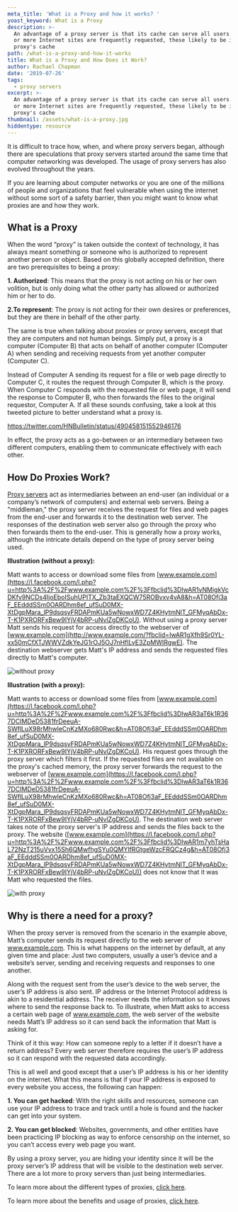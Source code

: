 ```yaml
---
meta_title: 'What is a Proxy and how it works? '
yoast_keyword: What is a Proxy
description: >-
  An advantage of a proxy server is that its cache can serve all users. If one
  or more Internet sites are frequently requested, these likely to be in the
  proxy's cache
path: /what-is-a-proxy-and-how-it-works
title: What is a Proxy and How Does it Work?
author: Rachael Chapman
date: '2019-07-26'
tags:
  - proxy servers
excerpt: >-
  An advantage of a proxy server is that its cache can serve all users. If one
  or more Internet sites are frequently requested, these likely to be in the
  proxy's cache
thumbnail: /assets/what-is-a-proxy.jpg
hiddentype: resource
---
```

It is difficult to trace how, when, and where proxy servers began, although there are speculations that proxy servers started around the same time that computer networking was developed. The usage of proxy servers has also evolved throughout the years. 

If you are learning about computer networks or you are one of the millions of people and organizations that feel vulnerable when using the internet without some sort of a safety barrier, then you might want to know what proxies are and how they work.

## What is a Proxy

When the word “proxy” is taken outside the context of technology, it has always meant something or someone who is authorized to represent another person or object. Based on this globally accepted definition, there are two prerequisites to being a proxy:

**1. Authorized**: This means that the proxy is not acting on his or her own volition, but is only  doing what the other party has allowed or authorized him or her to do. 

**2.To represent**: The proxy is not acting for their own desires or preferences, but they are there in behalf of the other party.

The same is true when talking about proxies or proxy servers, except that they are computers and not human beings. Simply put, a proxy is a computer (Computer B) that acts on behalf of another computer (Computer A) when sending and receiving requests from yet another computer (Computer C). 

Instead of Computer A sending its request for a file or web page directly to Computer C, it routes the request through Computer B, which is the proxy. When Computer C responds with the requested file or web page, it will send the response to Computer B, who then forwards the files to the original requestor, Computer A. If all these sounds confusing, take a look at this tweeted picture to better understand what a proxy is.

https://twitter.com/HNBulletin/status/490458151552946176

In effect, the proxy acts as a go-between or an intermediary between two different computers, enabling them to communicate effectively with each other.

## How Do Proxies Work?

[Proxy servers](http://www.limeproxies.com/tutorial/what-is-proxy) act as intermediaries between an end-user (an individual or a company’s network of computers) and external web servers.  Being a "middleman," the proxy server receives the request for files and web pages from the end-user and forwards it to the destination web server. The responses of the destination web server also go through the proxy who then forwards them to the end-user. This is generally how a proxy works, although the intricate details depend on the type of proxy server being used.

**Illustration (without a proxy):**

Matt wants to access or download some files from [www.example.com](https://l.facebook.com/l.php?u=http%3A%2F%2Fwww.example.com%2F%3Ffbclid%3DIwAR1vNMigkVcDKfv9NCDs4IjoEboISuhUPITX_Zb3taEXQCW75ROBvxv4vA8&h=AT08Ofj3aF_EEdddSSm0OARDhm8ef_ufSuD0MX-XtDgpMara_lP9dsqsyFRDAPmKUa5wNowxWD7Z4KHytmNlT_GFMyqAbDx-T-K1PXRORFxBew9IYjV4bRP-uNvlZgDKCoU). Without using a proxy server Matt sends his request for access directly to the webserver of [www.example.com](http://www.example.com/?fbclid=IwAR1gXfh9Sr0YL-xx50mCfXTJWWVZdkYeJG1rOJ5OJ7nHflLyE3ZpMWIRgwE). The destination webserver gets Matt's IP address and sends the requested files directly to Matt's computer.

![without proxy](/assets/without-proxy.png)

**Illustration (with a proxy):**

Matt wants to access or download some files from [www.example.com](https://l.facebook.com/l.php?u=http%3A%2F%2Fwww.example.com%2F%3Ffbclid%3DIwAR3aT6k1R367DCIMDeD5381frDeeuA-SWflLuX98rMhwleCnKzMXo680Rwc&h=AT08Ofj3aF_EEdddSSm0OARDhm8ef_ufSuD0MX-XtDgpMara_lP9dsqsyFRDAPmKUa5wNowxWD7Z4KHytmNlT_GFMyqAbDx-T-K1PXRORFxBew9IYjV4bRP-uNvlZgDKCoU). His request goes through the proxy server which filters it first. If the requested files are not available on the proxy's cached memory, the proxy server forwards the request to the webserver of [www.example.com](https://l.facebook.com/l.php?u=http%3A%2F%2Fwww.example.com%2F%3Ffbclid%3DIwAR3aT6k1R367DCIMDeD5381frDeeuA-SWflLuX98rMhwleCnKzMXo680Rwc&h=AT08Ofj3aF_EEdddSSm0OARDhm8ef_ufSuD0MX-XtDgpMara_lP9dsqsyFRDAPmKUa5wNowxWD7Z4KHytmNlT_GFMyqAbDx-T-K1PXRORFxBew9IYjV4bRP-uNvlZgDKCoU). The destination web server takes note of the proxy server's IP address and sends the files back to the proxy. The website ([www.example.com](https://l.facebook.com/l.php?u=http%3A%2F%2Fwww.example.com%2F%3Ffbclid%3DIwAR1m7yhTsHaL72NzT215uVvx15Sh6QMwfhgSYu0QMYlfRGtgeWzcFRQCz4g&h=AT08Ofj3aF_EEdddSSm0OARDhm8ef_ufSuD0MX-XtDgpMara_lP9dsqsyFRDAPmKUa5wNowxWD7Z4KHytmNlT_GFMyqAbDx-T-K1PXRORFxBew9IYjV4bRP-uNvlZgDKCoU)) does not know that it was Matt who requested the files.

![with proxy](/assets/with-proxy.png)

## Why is there a need for a proxy?

When the proxy server is removed from the scenario in the example above, Matt’s computer sends its request directly to the web server of www.example.com. This is what happens on the internet by default, at any given time and place: Just two computers, usually a user’s device and a website’s server, sending and receiving requests and responses to one another. 

Along with the request sent from the user’s device to the web server, the user’s IP address is also sent. IP address or the Internet Protocol address is akin to a residential address. The receiver needs the information so it knows where to send the response back to. To illustrate, when Matt asks to access a certain web page of www.example.com, the web server of the website needs Matt’s IP address so it can send back the information that Matt is asking for.

Think of it this way: How can someone reply to a letter if it doesn’t have a return address? Every web server therefore requires the user’s IP address so it can respond with the requested data accordingly.

This is all well and good except that a user’s IP address is his or her identity on the internet. What this means is that if your IP address is exposed to every website you access, the following can happen:

**1. You can get hacked**: With the right skills and resources, someone can use your IP address to trace and track   until a hole is found and the hacker can get into your system.

**2. You can get blocked**: Websites, governments, and other entities have been practicing IP blocking as way to enforce censorship on the internet, so you can’t access every web page you want. 

By using a proxy server, you are hiding your identity since it will be the proxy server’s IP address that will be visible to the destination web server. There are a lot more to proxy servers than just being intermediaries.

To learn more about the different types of proxies, [click here](https://purple-rain.netlify.com/tutorials/types-of-proxies).

To learn more about the benefits and usage of proxies, [click here](https://purple-rain.netlify.com/tutorials/benefits-of-using-a-proxy).
